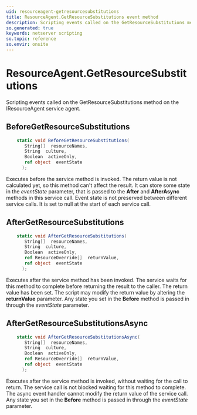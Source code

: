 ```yaml
---
uid: resourceagent-getresourcesubstitutions
title: ResourceAgent.GetResourceSubstitutions event method
description: Scripting events called on the GetResourceSubstitutions method on the ResourceAgent service agent.
so.generated: true
keywords: netserver scripting
so.topic: reference
so.envir: onsite
---
```

# ResourceAgent.GetResourceSubstitutions

Scripting events called on the <see cref='M:IResourceAgent.GetResourceSubstitutions'>GetResourceSubstitutions</see> method on the <see cref='IResourceAgent'>IResourceAgent</see>  service agent.

## BeforeGetResourceSubstitutions
```cs
    static void BeforeGetResourceSubstitutions(
       String[]  resourceNames,
       String  culture,
       Boolean  activeOnly,
       ref object  eventState
      );
```
Executes before the service method is invoked.
The return value is not calculated yet, so this method can't affect the result.
It can store some state in the *eventState* parameter, that is passed to the **After** and **AfterAsync** methods in this service call.
Event state is not preserved between different service calls. It is set to null at the start of each service call.
## AfterGetResourceSubstitutions
```cs
    static void AfterGetResourceSubstitutions(
       String[]  resourceNames,
       String  culture,
       Boolean  activeOnly,
       ref ResourceOverride[]  returnValue,
       ref object  eventState
      );
```
Executes after the service method has been invoked. The service waits for this method to complete before returning the result to the caller.
The return value has been set. The script may modify the return value by altering the **returnValue** parameter.
Any state you set in the **Before** method is passed in through the *eventState* parameter.
## AfterGetResourceSubstitutionsAsync
```cs
    static void AfterGetResourceSubstitutionsAsync(
       String[]  resourceNames,
       String  culture,
       Boolean  activeOnly,
       ref ResourceOverride[]  returnValue,
       ref object  eventState
      );
```
Executes after the service method is invoked, without waiting for the call to return.
The service call is not blocked waiting for this method to complete.
The async event handler cannot modify the return value of the service call.
Any state you set in the **Before** method is passed in through the *eventState* parameter.

